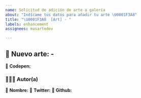 ```yaml
---
name: Solicitud de adición de arte a galería
about: "Indícame tus datos para añadir tu arte \U0001F3A8"
title: "\U0001F3A8  [Art] - "
labels: enhancement
assignees: musartedev

---
```


## 🎨  Nuevo arte: - <Nombre del arte>
🔸  **Codepen:**

### 👩🏽‍🎨 Autor(a)
🔸  **Nombre:** 
🔸  **Twitter:**
🔸  **Github:**
